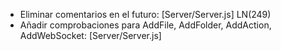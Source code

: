 - Eliminar comentarios en el futuro: [Server/Server.js]      LN(249)
- Añadir comprobaciones para AddFile, AddFolder, AddAction, AddWebSocket: [Server/Server.js]

